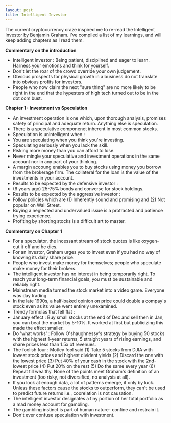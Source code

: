 ```yaml
---
layout: post
title: Intelligent Investor
---
```


The current cryptocurrency craze inspired me to re-read the Intelligent Investor by Benjamin Graham. I've compiled a list of my learnings, and will keep adding chapters as I read them.

**Commentary on the introduction**
* Intelligent investor : Being patient, disciplined and eager to learn. Harness your emotions and think for yourself.
* Don't let the roar of the crowd override your own judgement.
* Obvious prospects for physical growth in a business do not translate into obvious profits for investors.
* People who now claim the next "sure thing" are no more likely to be right in the end that the hypesters of high tech turned out to be in the dot com bust.

**Chapter 1 : Investment vs Speculation**
* An investment operation is one which, upon thorough analysis, promises safety of principal and adequate return. Anything else is speculation.
* There is a speculative componenet inherent in most common stocks.
* Speculation is unintelligent when :
* You are speculating when you think you're investing.
* Speculating seriously when you lack the skill.
* Risking more money than you can afford to lose.
* Never mingle your speculative and investment operations in the same account nor in any part of your thinking.
* A margin accoung enables you to buy stocks using money you borrow from the brokerage firm. The collateral for the loan is the value of the investments in your account.
* Results to be expected by the defensive investor :
* (6 years ago) 25-75% bonds and converse for stock holdings.
* Results to be expected by the aggressive investor :
* Follow policies which are (1) Inherently sound and promising and (2) Not popular on Wall Street.
* Buying a neglected and undervalued issue is a protracted and patience trying experience.
* Profiting by shorting stocks is a difficult art to master.

**Commentary on Chapter 1**
* For a speculator, the incessant stream of stock quotes is like oxygen- cut it off and he dies.
* For an investor, Graham urges you to invest even if you had no way of knowing its daily share price.
* People who invest make money for themselves; people who speculate make money for their brokers.
* The intelligent investor has no interest in being temporarily right. To reach your long-term financial goals, you must be sustainable and reliably right.
* Mainstream media turned the stock market into a video game. Everyone was day trading.
* In the late 1990s, a half-baked opinion on price could double a compay's stock even as its value went entirely unexamined.
* Trendy formulas that fell flat :
* January effect : Buy small stocks at the end of Dec and sell then in Jan, you can beat the market by 5-10%. It worked at first but publicizing this made the effect smaller.
* Do 'what works' : Follow O'shaughnessy's strategy by buying 50 stocks with the highest 1-year returns, 5 straight years of rising earnings, and share prices less than 1.5x of revenues.
* The foolish four : Motley fool said (1) Take 5 stocks from DJIA with lowest stock prices and highest divident yields (2) Discard the one with the lowest price (3) Put 40% of your cash in the stock with the 2nd-lowest price (4) Put 20% on the rest (5) Do the same every year (6) Repeat till wealthy. None of the points meet Graham's definition of an investment (too risky, not diversified, no analysis at all).
* If you look at enough data, a lot of patterns emerge, if only by luck. Unless these factors cause the stocks to outperform, they can't be used to predict future returns i.e., coorelation is not causation.
* The intelligent investor designates a tiny portion of her total portfolio as a mad money acoount for gambling.
* The gambling instinct is part of human nature- confine and restrain it.
* Don't ever confuse speculation with investment.
